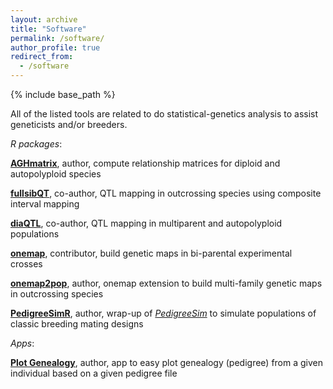 ```yaml
---
layout: archive
title: "Software"
permalink: /software/
author_profile: true
redirect_from:
  - /software
---
```


{% include base_path %}

All of the listed tools are related to do statistical-genetics analysis to assist geneticists and/or breeders.

*R packages*:

**[AGHmatrix](https://cran.r-project.org/package=AGHmatrix)**, author, compute relationship matrices for diploid and autopolyploid species

**[fullsibQT](https://www.github.com/augusto-garcia/fullsibQTL)**, co-author, QTL mapping in outcrossing species using composite interval mapping

**[diaQTL](https://www.github.com/jendelman/diaQTL)**, co-author, QTL mapping in multiparent and autopolyploid populations

**[onemap](https://cran.r-project.org/package=onemap)**, contributor, build genetic maps in bi-parental experimental crosses

**[onemap2pop](https://www.github.com/augusto-garcia/onemap2pop)**, author, onemap extension to build multi-family genetic maps in outcrossing species

**[PedigreeSimR](https://github.com/rramadeu/PedigreeSimR/tree/master/R)**, author, wrap-up of *[PedigreeSim](https://www.wur.nl/en/show/Software-PedigreeSim.htm)* to simulate populations of classic breeding mating designs

*Apps*:

**[Plot Genealogy](https://rramadeu.shinyapps.io/PlotGenealogy/)**, author, app to easy plot genealogy (pedigree) from a given individual based on a given pedigree file

